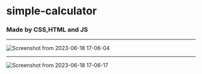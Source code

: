 # simple-calculator

### Made by CSS,HTML and JS
___
![Screenshot from 2023-06-18 17-06-04](https://github.com/BetterCallGuts/simple-calc/assets/122576822/aa3db3e6-c460-418b-b5aa-8d9eea4c8eb7)
___
![Screenshot from 2023-06-18 17-06-17](https://github.com/BetterCallGuts/simple-calc/assets/122576822/2c39b607-2cc4-4d35-a410-ba6ec276b9fe)
